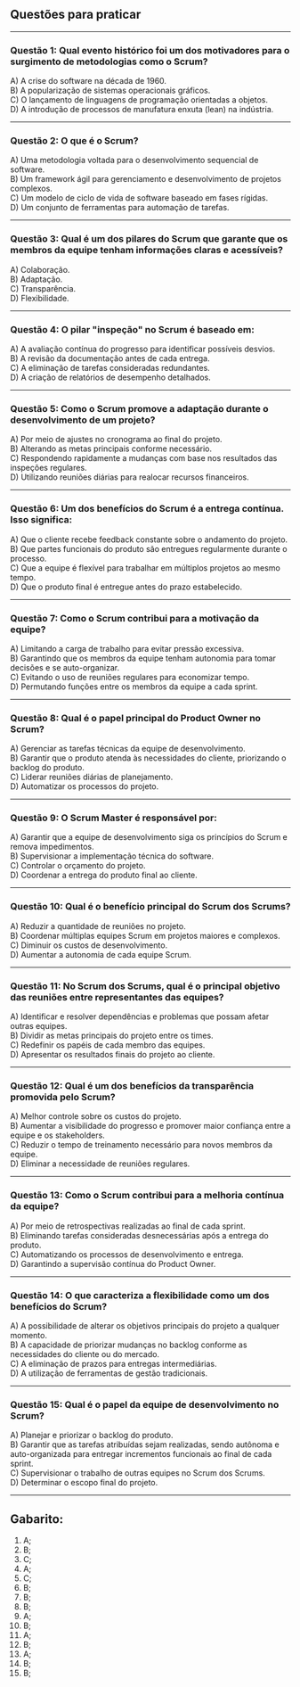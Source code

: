 ## Questões para praticar

---

### Questão 1: Qual evento histórico foi um dos motivadores para o surgimento de metodologias como o Scrum?  
A) A crise do software na década de 1960.  
B) A popularização de sistemas operacionais gráficos.  
C) O lançamento de linguagens de programação orientadas a objetos.  
D) A introdução de processos de manufatura enxuta (lean) na indústria.  

---

### Questão 2: O que é o Scrum?  
A) Uma metodologia voltada para o desenvolvimento sequencial de software.  
B) Um framework ágil para gerenciamento e desenvolvimento de projetos complexos.  
C) Um modelo de ciclo de vida de software baseado em fases rígidas.  
D) Um conjunto de ferramentas para automação de tarefas.  

---

### Questão 3: Qual é um dos pilares do Scrum que garante que os membros da equipe tenham informações claras e acessíveis?  
A) Colaboração.  
B) Adaptação.  
C) Transparência.  
D) Flexibilidade.  

---

### Questão 4: O pilar "inspeção" no Scrum é baseado em:  
A) A avaliação contínua do progresso para identificar possíveis desvios.  
B) A revisão da documentação antes de cada entrega.  
C) A eliminação de tarefas consideradas redundantes.  
D) A criação de relatórios de desempenho detalhados.  

---

### Questão 5: Como o Scrum promove a adaptação durante o desenvolvimento de um projeto?  
A) Por meio de ajustes no cronograma ao final do projeto.  
B) Alterando as metas principais conforme necessário.  
C) Respondendo rapidamente a mudanças com base nos resultados das inspeções regulares.  
D) Utilizando reuniões diárias para realocar recursos financeiros.  

---

### Questão 6: Um dos benefícios do Scrum é a entrega contínua. Isso significa:  
A) Que o cliente recebe feedback constante sobre o andamento do projeto.  
B) Que partes funcionais do produto são entregues regularmente durante o processo.  
C) Que a equipe é flexível para trabalhar em múltiplos projetos ao mesmo tempo.  
D) Que o produto final é entregue antes do prazo estabelecido.  

---

### Questão 7: Como o Scrum contribui para a motivação da equipe?  
A) Limitando a carga de trabalho para evitar pressão excessiva.  
B) Garantindo que os membros da equipe tenham autonomia para tomar decisões e se auto-organizar.  
C) Evitando o uso de reuniões regulares para economizar tempo.  
D) Permutando funções entre os membros da equipe a cada sprint.  

---

### Questão 8: Qual é o papel principal do Product Owner no Scrum?  
A) Gerenciar as tarefas técnicas da equipe de desenvolvimento.  
B) Garantir que o produto atenda às necessidades do cliente, priorizando o backlog do produto.  
C) Liderar reuniões diárias de planejamento.  
D) Automatizar os processos do projeto.  

---

### Questão 9: O Scrum Master é responsável por:  
A) Garantir que a equipe de desenvolvimento siga os princípios do Scrum e remova impedimentos.  
B) Supervisionar a implementação técnica do software.  
C) Controlar o orçamento do projeto.  
D) Coordenar a entrega do produto final ao cliente.  

---

### Questão 10: Qual é o benefício principal do Scrum dos Scrums?  
A) Reduzir a quantidade de reuniões no projeto.  
B) Coordenar múltiplas equipes Scrum em projetos maiores e complexos.  
C) Diminuir os custos de desenvolvimento.  
D) Aumentar a autonomia de cada equipe Scrum.  

---

### Questão 11: No Scrum dos Scrums, qual é o principal objetivo das reuniões entre representantes das equipes?  
A) Identificar e resolver dependências e problemas que possam afetar outras equipes.  
B) Dividir as metas principais do projeto entre os times.  
C) Redefinir os papéis de cada membro das equipes.  
D) Apresentar os resultados finais do projeto ao cliente.  

---

### Questão 12: Qual é um dos benefícios da transparência promovida pelo Scrum?  
A) Melhor controle sobre os custos do projeto.  
B) Aumentar a visibilidade do progresso e promover maior confiança entre a equipe e os stakeholders.  
C) Reduzir o tempo de treinamento necessário para novos membros da equipe.  
D) Eliminar a necessidade de reuniões regulares.  

---

### Questão 13: Como o Scrum contribui para a melhoria contínua da equipe?  
A) Por meio de retrospectivas realizadas ao final de cada sprint.  
B) Eliminando tarefas consideradas desnecessárias após a entrega do produto.  
C) Automatizando os processos de desenvolvimento e entrega.  
D) Garantindo a supervisão contínua do Product Owner.  

---

### Questão 14: O que caracteriza a flexibilidade como um dos benefícios do Scrum?  
A) A possibilidade de alterar os objetivos principais do projeto a qualquer momento.  
B) A capacidade de priorizar mudanças no backlog conforme as necessidades do cliente ou do mercado.  
C) A eliminação de prazos para entregas intermediárias.  
D) A utilização de ferramentas de gestão tradicionais.  

---

### Questão 15: Qual é o papel da equipe de desenvolvimento no Scrum?  
A) Planejar e priorizar o backlog do produto.  
B) Garantir que as tarefas atribuídas sejam realizadas, sendo autônoma e auto-organizada para entregar incrementos funcionais ao final de cada sprint.  
C) Supervisionar o trabalho de outras equipes no Scrum dos Scrums.  
D) Determinar o escopo final do projeto.  

---

## Gabarito:

1) A;
2) B;
3) C;
4) A;
5) C;
6) B;
7) B;
8) B;
9) A;
10) B;
11) A;
12) B;
13) A;
14) B;
15) B;



